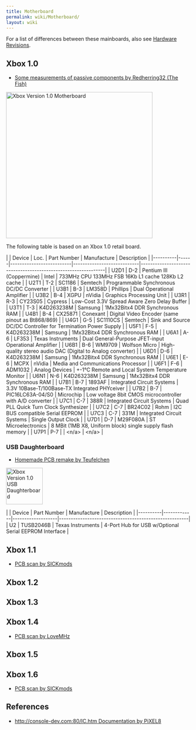```yaml
---
title: Motherboard
permalink: wiki/Motherboard/
layout: wiki
---
```


For a list of differences between these mainboards, also see [Hardware
Revisions](/wiki/Hardware_Revisions "wikilink").

Xbox 1.0
--------

-   [Some measurements of passive components by Redherring32 (The
    Fish)](https://docs.google.com/spreadsheets/d/1oT4OtE95sguxA5KZrlwC_XEF3nlpzrql1ESycBGPtDA/edit#gid=0)

<img src="Xbox-Motherboard-BR.jpg" title="Xbox Version 1.0 Motherboard" alt="Xbox Version 1.0 Motherboard" width="400" />

The following table is based on an Xbox 1.0 retail board.

| | Device | Loc. | Part Number              | Manufacture                | Description                                                   |
|----------|------|--------------------------|----------------------------|---------------------------------------------------------------|
| U2D1     | D-2  | Pentium III (Coppermine) | Intel                      | 733MHz CPU 133MHz FSB 16Kb L1 cache 128Kb L2 cache            |
| U2T1     | T-2  | SC1186                   | Semtech                    | Programmable Synchronous DC/DC Converter                      |
| U3B1     | B-3  | LM358D                   | Phillips                   | Dual Operational Amplifier                                    |
| U3B2     | B-4  | XGPU                     | nVidia                     | Graphics Processing Unit                                      |
| U3R1     | R-3  | CY23S05                  | Cypress                    | Low-Cost 3.3V Spread Aware Zero Delay Buffer                  |
| U3T1     | T-3  | K4D263238M               | Samsung                    | 1Mx32Bitx4 DDR Synchronous RAM                                |
| U4B1     | B-4  | CX25871                  | Conexant                   | Digital Video Encoder (same pinout as Bt868/869)              |
| U4G1     | G-5  | SC1110CS                 | Semtech                    | Sink and Source DC/DC Controller for Termination Power Supply |
| U5F1     | F-5  | K4D263238M               | Samsung                    | 1Mx32Bitx4 DDR Synchronous RAM                                |
| U6A1     | A-6  | LF353                    | Texas Instruments          | Dual General-Purpose JFET-input Operational Amplifier         |
| U6B1     | B-6  | WM9709                   | Wolfson Micro              | High-quality stereo audio DAC (Digital to Analog converter)   |
| U6D1     | D-6  | K4D263238M               | Samsung                    | 1Mx32Bitx4 DDR Synchronous RAM                                |
| U6E1     | E-6  | MCPX                     | nVidia                     | Media and Communications Processor                            |
| U6F1     | F-6  | ADM1032                  | Analog Devices             | +-1°C Remote and Local System Temperature Monitor             |
| U6N1     | N-6  | K4D263238M               | Samsung                    | 1Mx32Bitx4 DDR Synchronous RAM                                |
| U7B1     | B-7  | 1893AF                   | Integrated Circuit Systems | 3.3V 10Base-T/100Base-TX Integrated PHYceiver                 |
| U7B2     | B-7  | PIC16LC63A-04/S0         | Microchip                  | Low voltage 8bit CMOS microcontroller with A/D converter      |
| U7C1     | C-7  | 388R                     | Integrated Circuit Systems | Quad PLL Quick Turn Clock Synthesizer                         |
| U7C2     | C-7  | BR24C02                  | Rohm                       | I2C BUS compatible Serial EEPROM                              |
| U7C3     | C-7  | 331M                     | Integrated Circuit Systems | Single Output Clock                                           |
| U7D1     | D-7  | M29F080A                 | ST Microelectronics        | 8 MBit (1MB X8, Uniform block) single supply flash memory     |
| U7P1     | P-7  | <empty>                  | <n/a>                      | <n/a>                                                         |

### USB Daughterboard

-   [Homemade PCB remake by
    Teufelchen](https://github.com/Teufelchen1/XBOX-USB-HUB)

<img src="USB_Daughterboard_front.png" title="Xbox Version 1.0 USB Daughterboard" alt="Xbox Version 1.0 USB Daughterboard" width="100" />

| | Device | Part Number | Manufacture       | Description                                           |
|----------|-------------|-------------------|-------------------------------------------------------|
| U2       | TUSB2046B   | Texas Instruments | 4-Port Hub for USB w/Optional Serial EEPROM Interface |

Xbox 1.1
--------

-   [PCB scan by
    SICKmods](https://web.archive.org/web/20180210173816/http://diy.sickmods.net/Tutorials/Xbox1/Hi-Res_Scans/)

Xbox 1.2
--------

Xbox 1.3
--------

Xbox 1.4
--------

-   [PCB scan by
    LoveMHz](https://drive.google.com/drive/folders/17s6jIVTE3YztuqDr-ZxkhhXRutcDdY9O)

Xbox 1.5
--------

Xbox 1.6
--------

-   [PCB scan by
    SICKmods](https://web.archive.org/web/20180210173816/http://diy.sickmods.net/Tutorials/Xbox1/Hi-Res_Scans/)

References
----------

-   [<http://console-dev.com:80/IC.htm> Documentation by
    PiXEL8](https://web.archive.org/web/20040826151041/http://console-dev.com:80/IC.htm)


